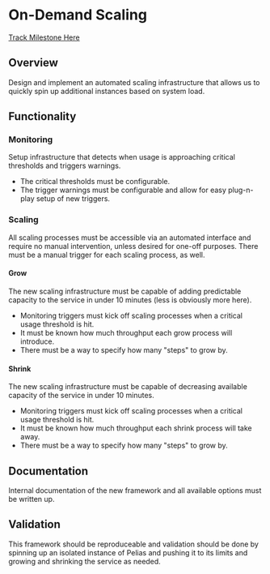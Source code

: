 # On-Demand Scaling

[Track Milestone Here](https://github.com/issues?utf8=%E2%9C%93&q=is%3Aopen+user%3Apelias+milestone%3A%22On-Demand%20Scaling%22)

## Overview

Design and implement an automated scaling infrastructure that allows us to quickly spin up additional instances based on system load.

## Functionality

### Monitoring

Setup infrastructure that detects when usage is approaching critical thresholds and triggers warnings. 

- The critical thresholds must be configurable.
- The trigger warnings must be configurable and allow for easy plug-n-play setup of new triggers.

### Scaling

All scaling processes must be accessible via an automated interface and require no manual intervention, unless desired for one-off purposes. There must be a manual trigger for each scaling process, as well.

#### Grow

The new scaling infrastructure must be capable of adding predictable capacity to the service in under 10 minutes (less is obviously more here). 

- Monitoring triggers must kick off scaling processes when a critical usage threshold is hit.
- It must be known how much throughput each grow process will introduce.
- There must be a way to specify how many "steps" to grow by.

#### Shrink

The new scaling infrastructure must be capable of decreasing available capacity of the service in under 10 minutes. 

- Monitoring triggers must kick off scaling processes when a critical usage threshold is hit.
- It must be known how much throughput each shrink process will take away.
- There must be a way to specify how many "steps" to grow by.

## Documentation

Internal documentation of the new framework and all available options must be written up.

## Validation

This framework should be reproduceable and validation should be done by spinning up an isolated instance of Pelias and pushing it to its limits and growing and shrinking the service as needed.